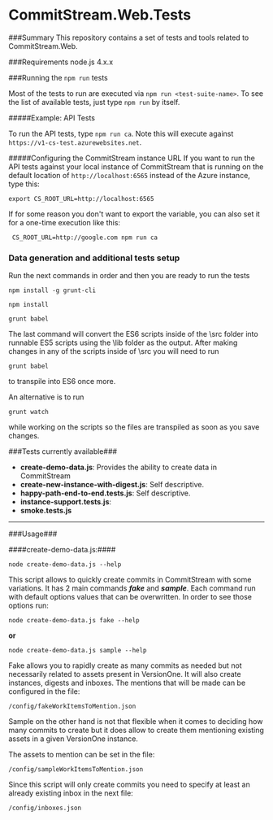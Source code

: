 # CommitStream.Web.Tests

###Summary
This repository contains a set of tests and tools related to CommitStream.Web. 

###Requirements
node.js 4.x.x

###Running the `npm run` tests

Most of the tests to run are executed via `npm run <test-suite-name>`. To see the list of available tests, just type `npm run` by itself.

#####Example: API Tests 

To run the API tests, type `npm run ca`. Note this will execute against `https://v1-cs-test.azurewebsites.net`.

#####Configuring the CommitStream instance URL
If you want to run the API tests against your local instance of CommitStream that is running on the default location of `http://localhost:6565` instead of the Azure instance, type this:

`export CS_ROOT_URL=http://localhost:6565`

If for some reason you don't want to export the variable, you can also set it for a one-time execution like this:

` CS_ROOT_URL=http://google.com npm run ca`

### Data generation and additional tests setup
Run the next commands in order and then you are ready to run the tests
```
npm install -g grunt-cli

npm install

grunt babel
```

The last command will convert the ES6 scripts inside of the \src folder into runnable ES5 scripts using the \lib folder as the output.
After making changes in any of the scripts inside of \src you will need to run
```
grunt babel
```
to transpile into ES6 once more.

An alternative is to run
```
grunt watch 
```
while working on the scripts so the files are transpiled as soon as you save changes.

###Tests currently available###
- **create-demo-data.js**: Provides the ability to create data in CommitStream
- **create-new-instance-with-digest.js**: Self descriptive.
- **happy-path-end-to-end.tests.js**: Self descriptive.
- **instance-support.tests.js**:
- **smoke.tests.js**

---
###Usage###

####create-demo-data.js:####
```
node create-demo-data.js --help
``` 

This script allows to quickly create commits in CommitStream with some variations. It has 2 main commands ***fake*** and ***sample***. Each command run with default options values that can be overwritten. In order to see those options run:

```
node create-demo-data.js fake --help
```
   
**or**

```
node create-demo-data.js sample --help
```

Fake allows you to rapidly create as many commits as needed but not necessarily related to assets present in VersionOne. It will also create instances, digests and inboxes.
The mentions that will be made can be configured in the file:

```
/config/fakeWorkItemsToMention.json
```


Sample on the other hand is not that flexible when it comes to deciding how many commits to create but it does allow to create them mentioning existing assets in a given VersionOne instance.

The assets to mention can be set in the file:
```
/config/sampleWorkItemsToMention.json
```
Since this script will only create commits you need to specify at least an already existing inbox in the next file:
```
/config/inboxes.json
```



